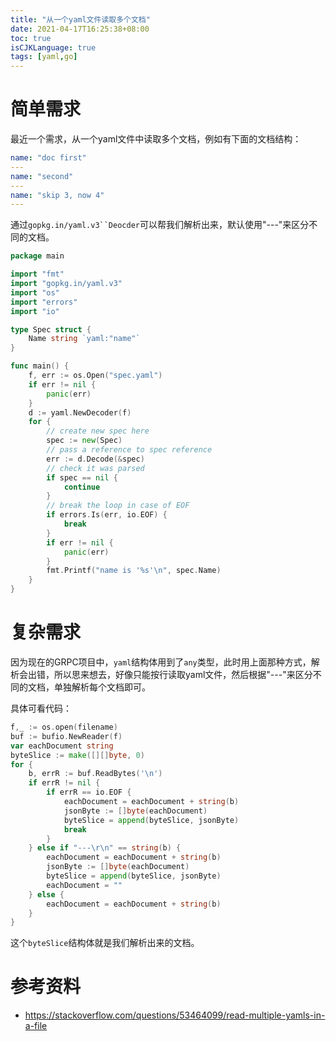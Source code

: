 ```yaml
---
title: "从一个yaml文件读取多个文档"
date: 2021-04-17T16:25:38+08:00
toc: true
isCJKLanguage: true
tags: [yaml,go]
---
```


# 简单需求

最近一个需求，从一个yaml文件中读取多个文档，例如有下面的文档结构：

```yaml
name: "doc first"
---
name: "second"
---
name: "skip 3, now 4"
---
```

通过`gopkg.in/yaml.v3``Deocder`可以帮我们解析出来，默认使用"---"来区分不同的文档。

```go
package main

import "fmt"
import "gopkg.in/yaml.v3"
import "os"
import "errors"
import "io"

type Spec struct {
    Name string `yaml:"name"`
}

func main() {
    f, err := os.Open("spec.yaml")
    if err != nil {
        panic(err)
    }
    d := yaml.NewDecoder(f)
    for {
        // create new spec here
        spec := new(Spec)
        // pass a reference to spec reference
        err := d.Decode(&spec)
        // check it was parsed
        if spec == nil {
            continue
        }
        // break the loop in case of EOF
        if errors.Is(err, io.EOF) {
            break
        }
        if err != nil {
            panic(err)
        }
        fmt.Printf("name is '%s'\n", spec.Name)
    }
}
```

# 复杂需求

因为现在的GRPC项目中，`yaml`结构体用到了`any`类型，此时用上面那种方式，解析会出错，所以思来想去，好像只能按行读取yaml文件，然后根据"---"来区分不同的文档，单独解析每个文档即可。



具体可看代码：

```go
f,_ := os.open(filename)
buf := bufio.NewReader(f)
var eachDocument string
byteSlice := make([][]byte, 0)
for {
    b, errR := buf.ReadBytes('\n')
    if errR != nil {
        if errR == io.EOF {
            eachDocument = eachDocument + string(b)
            jsonByte := []byte(eachDocument)
            byteSlice = append(byteSlice, jsonByte)
            break
        }
    } else if "---\r\n" == string(b) {
        eachDocument = eachDocument + string(b)
        jsonByte := []byte(eachDocument)
        byteSlice = append(byteSlice, jsonByte)
        eachDocument = ""
    } else {
        eachDocument = eachDocument + string(b)
    }
}
```

这个`byteSlice`结构体就是我们解析出来的文档。

# 参考资料

- https://stackoverflow.com/questions/53464099/read-multiple-yamls-in-a-file